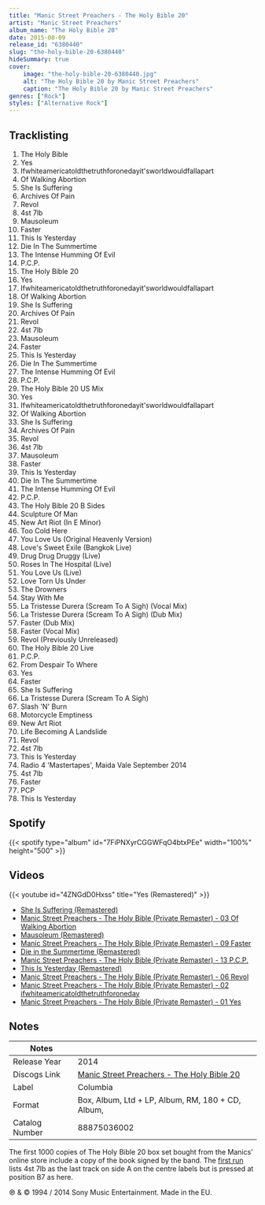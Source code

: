 ```yaml
---
title: "Manic Street Preachers - The Holy Bible 20"
artist: "Manic Street Preachers"
album_name: "The Holy Bible 20"
date: 2015-08-09
release_id: "6380440"
slug: "the-holy-bible-20-6380440"
hideSummary: true
cover:
    image: "the-holy-bible-20-6380440.jpg"
    alt: "The Holy Bible 20 by Manic Street Preachers"
    caption: "The Holy Bible 20 by Manic Street Preachers"
genres: ["Rock"]
styles: ["Alternative Rock"]
---
```

## Tracklisting
1. The Holy Bible
2. Yes
3. Ifwhiteamericatoldthetruthforonedayit'sworldwouldfallapart
4. Of Walking Abortion
5. She Is Suffering
6. Archives Of Pain
7. Revol
8. 4st 7lb
9. Mausoleum
10. Faster
11. This Is Yesterday
12. Die In The Summertime
13. The Intense Humming Of Evil
14. P.C.P.
15. The Holy Bible 20
16. Yes
17. Ifwhiteamericatoldthetruthforonedayit'sworldwouldfallapart
18. Of Walking Abortion
19. She Is Suffering
20. Archives Of Pain
21. Revol
22. 4st 7lb
23. Mausoleum
24. Faster
25. This Is Yesterday
26. Die In The Summertime
27. The Intense Humming Of Evil
28. P.C.P.
29. The Holy Bible 20 US Mix
30. Yes
31. Ifwhiteamericatoldthetruthforonedayit'sworldwouldfallapart
32. Of Walking Abortion
33. She Is Suffering
34. Archives Of Pain
35. Revol
36. 4st 7lb
37. Mausoleum
38. Faster
39. This Is Yesterday
40. Die In The Summertime
41. The Intense Humming Of Evil
42. P.C.P.
43. The Holy Bible 20 B Sides
44. Sculpture Of Man
45. New Art Riot (In E Minor)
46. Too Cold Here
47. You Love Us (Original Heavenly Version)
48. Love's Sweet Exile (Bangkok Live)
49. Drug Drug Druggy (Live)
50. Roses In The Hospital (Live)
51. You Love Us (Live)
52. Love Torn Us Under
53. The Drowners
54. Stay With Me
55. La Tristesse Durera (Scream To A Sigh) (Vocal Mix)
56. La Tristesse Durera (Scream To A Sigh) (Dub Mix)
57. Faster (Dub Mix)
58. Faster (Vocal Mix)
59. Revol (Previously Unreleased)
60. The Holy Bible 20 Live
61. P.C.P.
62. From Despair To Where
63. Yes
64. Faster
65. She Is Suffering
66. La Tristesse Durera (Scream To A Sigh)
67. Slash 'N' Burn
68. Motorcycle Emptiness
69. New Art Riot
70. Life Becoming A Landslide
71. Revol
72. 4st 7lb
73. This Is Yesterday
74. Radio 4 'Mastertapes', Maida Vale September 2014
75. 4st 7lb
76. Faster
77. PCP
78. This Is Yesterday
## Spotify
{{< spotify type="album" id="7FiPNXyrCGGWFqO4btxPEe" width="100%" height="500" >}}

## Videos
{{< youtube id="4ZNGdD0Hxss" title="Yes (Remastered)" >}}
- [She Is Suffering (Remastered)](https://www.youtube.com/watch?v=KAVEIsZnnvM)
- [Manic Street Preachers - The Holy Bible (Private Remaster) - 03 Of Walking Abortion](https://www.youtube.com/watch?v=SBmptf5tvZo)
- [Mausoleum (Remastered)](https://www.youtube.com/watch?v=Ax4a8OXC4c4)
- [Manic Street Preachers - The Holy Bible (Private Remaster) - 09 Faster](https://www.youtube.com/watch?v=Hp1N6YblCXg)
- [Die in the Summertime (Remastered)](https://www.youtube.com/watch?v=jHtWXYXQzPs)
- [Manic Street Preachers - The Holy Bible (Private Remaster) - 13 P.C.P.](https://www.youtube.com/watch?v=WypjUAa8xEM)
- [This Is Yesterday (Remastered)](https://www.youtube.com/watch?v=GfJ1MIAJV6Y)
- [Manic Street Preachers - The Holy Bible (Private Remaster) - 06 Revol](https://www.youtube.com/watch?v=dDBn62JWQps)
- [Manic Street Preachers - The Holy Bible (Private Remaster) - 02 ifwhiteamericatoldthetruthforoneday](https://www.youtube.com/watch?v=IGI14Al5GS4)
- [Manic Street Preachers - The Holy Bible (Private Remaster) - 01 Yes](https://www.youtube.com/watch?v=2dMTuV9Y2tk)

## Notes
| Notes          |             |
| ---------------| ----------- |
| Release Year   | 2014 |
| Discogs Link   | [Manic Street Preachers - The Holy Bible 20](https://www.discogs.com/release/6380440-Manic-Street-Preachers-The-Holy-Bible-20) |
| Label          | Columbia |
| Format         | Box, Album, Ltd + LP, Album, RM, 180 + CD, Album,  |
| Catalog Number | 88875036002 |

The first 1000 copies of The Holy Bible 20 box set bought from the Manics’ online store include a copy of the book signed by the band. The [first run](http://www.discogs.com/Manic-Street-Preachers-The-Holy-Bible-20/release/6396839) lists 4st 7lb as the last track on side A on the centre labels but is pressed at position B7 as here.  ℗ & © 1994 / 2014 Sony Music Entertainment. Made in the EU.
